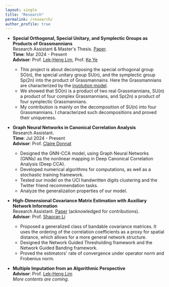 ```yaml
---
layout: single
title: "Research"
permalink: /research/
author_profile: true
---
```


- **Special Orthogonal, Special Unitary, and Symplectic Groups as Products of Grassmannians**  
  Research Assistant & Master's Thesis. [Paper](../files/prodGr12.pdf).  
  **Time**: Mar 2024 - Present  
  **Advisor**: Prof. [Lek-Heng Lim](https://www.stat.uchicago.edu/~lekheng/), Prof. [Ke Ye](https://people.ucas.edu.cn/~keyk)  
  - This project is about decomposing the special orthogonal group SO(n), the special unitary group SU(n), and the symplectic group Sp(2n) into the product of Grassmannains. Here the Grassmannians are characterized by the [involution model](https://www.stat.uchicago.edu/~lekheng/work/simpler.pdf).
  - We showed that SO(n) is a product of two real Grassmannians, SU(n) a product of four complex Grassmannians, and Sp(2n) a product of four symplectic Grassmannians.
  - My contribution is mainly on the decomposition of SU(n) into four Grassmannians. I characterized such decompositions and proved their uniqueness.

- **Graph Neural Networks in Canonical Correlation Analysis**  
  Research Assistant.  
  **Time**: Jul 2024 - Present  
  **Advisor**: Prof. [Claire Donnat](https://donnate.github.io/)  
  - Designed the GNN-CCA model, using Graph Neural Networks (GNNs) as the nonlinear mapping in Deep Canonical Correlation Analysis (Deep CCA).
  - Developed numerical algorithms for computations, as well as a stochastic training framework.
  - Tested our model on the UCI handwritten digits clustering and the Twitter friend recommendation tasks.
  - Analyze the generalization properties of our model.

- **High-Dimensional Covariance Matrix Estimation with Auxiliary Network Information**  
  Research Assistant. [Paper](https://www.repository.cam.ac.uk/items/d129df61-ef70-48bb-978c-a7326510e02f) (acknowledged for contributions).  
  **Advisor**: Prof. [Shaoran Li](https://lishaoran.com/)
  - Proposed a generalized class of bandable covariance matrices. It uses the ordering of the correlation coefficients as a proxy for spatial distance, which allows for a more general network structure.
  - Designed the Network Guided Thresholding framework and the Network Guided Banding framework.
  - Proved the estimators' rate of convergence under operator norm and Frobenius norm.
 
- **Multiple Imputation from an Algorithmic Perspective**  
  **Advisor**: Prof. [Lek-Heng Lim](https://www.stat.uchicago.edu/~lekheng/)  
  *More contents are coming.*  
